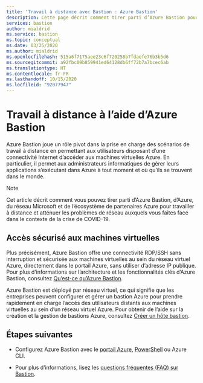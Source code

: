 ```yaml
---
title: 'Travail à distance avec Bastion : Azure Bastion'
description: Cette page décrit comment tirer parti d’Azure Bastion pour travailler à distance dans le contexte de la pandémie de COVID-19.
services: bastion
author: mialdrid
ms.service: bastion
ms.topic: conceptual
ms.date: 03/25/2020
ms.author: mialdrid
ms.openlocfilehash: 515a6f7175aee23c6f720258b7fdaefe76b3b5d6
ms.sourcegitcommit: a92fbc09b859941ed64128db6ff72b7a7bcec6ab
ms.translationtype: HT
ms.contentlocale: fr-FR
ms.lasthandoff: 10/15/2020
ms.locfileid: "92077947"
---
```

# <a name="working-remotely-using-azure-bastion"></a>Travail à distance à l’aide d’Azure Bastion

Azure Bastion joue un rôle pivot dans la prise en charge des scénarios de travail à distance en permettant aux utilisateurs disposant d’une connectivité Internet d’accéder aux machines virtuelles Azure. En particulier, il permet aux administrateurs informatiques de gérer leurs applications s’exécutant dans Azure à tout moment et où qu’ils se trouvent dans le monde.

>[!NOTE]
>Cet article décrit comment vous pouvez tirer parti d’Azure Bastion, d’Azure, du réseau Microsoft et de l’écosystème de partenaires Azure pour travailler à distance et atténuer les problèmes de réseau auxquels vous faites face dans le contexte de la crise de COVID-19.
>

## <a name="securely-access-virtual-machines"></a>Accès sécurisé aux machines virtuelles

Plus précisément, Azure Bastion offre une connectivité RDP/SSH sans interruption et sécurisée aux machines virtuelles au sein du réseau virtuel Azure, directement dans le portail Azure, sans utiliser d’adresse IP publique. Pour plus d’informations sur l’architecture et les fonctionnalités clés d’Azure Bastion, consultez [Qu’est-ce qu’Azure Bastion](bastion-overview.md).

Azure Bastion est déployé par réseau virtuel, ce qui signifie que les entreprises peuvent configurer et gérer un bastion Azure pour prendre rapidement en charge l’accès des utilisateurs distants aux machines virtuelles au sein d’un réseau virtuel Azure. Pour obtenir de l’aide sur la création et la gestion de bastions Azure, consultez [Créer un hôte bastion](./tutorial-create-host-portal.md).

## <a name="next-steps"></a>Étapes suivantes

* Configurez Azure Bastion avec le [portail Azure](./tutorial-create-host-portal.md), [PowerShell](bastion-create-host-powershell.md) ou Azure CLI.

* Pour plus d’informations, lisez les [questions fréquentes (FAQ) sur Bastion](bastion-faq.md).